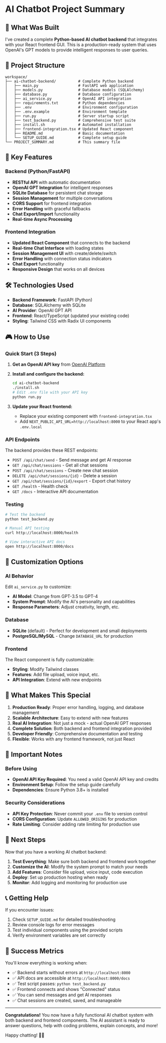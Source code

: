 # AI Chatbot Project Summary

## 🎯 What Was Built

I've created a complete **Python-based AI chatbot backend** that integrates with your React frontend GUI. This is a production-ready system that uses OpenAI's GPT models to provide intelligent responses to user queries.

## 📁 Project Structure

```
workspace/
├── ai-chatbot-backend/          # Complete Python backend
│   ├── main.py                  # FastAPI web application
│   ├── models.py                # Database models (SQLAlchemy)
│   ├── database.py              # Database configuration
│   ├── ai_service.py            # OpenAI API integration
│   ├── requirements.txt         # Python dependencies
│   ├── .env                     # Environment configuration
│   ├── .env.example             # Environment template
│   ├── run.py                   # Server startup script
│   ├── test_backend.py          # Comprehensive test suite
│   ├── install.sh               # Automated installation
│   ├── frontend-integration.tsx # Updated React component
│   ├── README.md                # Basic documentation
│   └── SETUP_GUIDE.md           # Complete setup guide
└── PROJECT_SUMMARY.md           # This summary file
```

## 🚀 Key Features

### Backend (Python/FastAPI)
- **RESTful API** with automatic documentation
- **OpenAI GPT Integration** for intelligent responses
- **SQLite Database** for persistent chat storage
- **Session Management** for multiple conversations
- **CORS Support** for frontend integration
- **Error Handling** with graceful fallbacks
- **Chat Export/Import** functionality
- **Real-time Async Processing**

### Frontend Integration
- **Updated React Component** that connects to the backend
- **Real-time Chat Interface** with loading states
- **Session Management UI** with create/delete/switch
- **Error Handling** with connection status indicators
- **Chat Export** functionality
- **Responsive Design** that works on all devices

## 🛠️ Technologies Used

- **Backend Framework**: FastAPI (Python)
- **Database**: SQLAlchemy with SQLite
- **AI Provider**: OpenAI GPT API
- **Frontend**: React/TypeScript (updated your existing code)
- **Styling**: Tailwind CSS with Radix UI components

## 🎮 How to Use

### Quick Start (3 Steps)

1. **Get an OpenAI API key** from [OpenAI Platform](https://platform.openai.com/)

2. **Install and configure the backend:**
   ```bash
   cd ai-chatbot-backend
   ./install.sh
   # Edit .env file with your API key
   python run.py
   ```

3. **Update your React frontend:**
   - Replace your existing component with `frontend-integration.tsx`
   - Add `NEXT_PUBLIC_API_URL=http://localhost:8000` to your React app's `.env.local`

### API Endpoints

The backend provides these REST endpoints:

- `POST /api/chat/send` - Send message and get AI response
- `GET /api/chat/sessions` - Get all chat sessions  
- `POST /api/chat/sessions` - Create new chat session
- `DELETE /api/chat/sessions/{id}` - Delete a session
- `GET /api/chat/sessions/{id}/export` - Export chat history
- `GET /health` - Health check
- `GET /docs` - Interactive API documentation

### Testing

```bash
# Test the backend
python test_backend.py

# Manual API testing
curl http://localhost:8000/health

# View interactive API docs
open http://localhost:8000/docs
```

## 🎨 Customization Options

### AI Behavior
Edit `ai_service.py` to customize:
- **AI Model**: Change from GPT-3.5 to GPT-4
- **System Prompt**: Modify the AI's personality and capabilities
- **Response Parameters**: Adjust creativity, length, etc.

### Database
- **SQLite** (default) - Perfect for development and small deployments
- **PostgreSQL/MySQL** - Change `DATABASE_URL` for production

### Frontend
The React component is fully customizable:
- **Styling**: Modify Tailwind classes
- **Features**: Add file upload, voice input, etc.
- **API Integration**: Extend with new endpoints

## 🌟 What Makes This Special

1. **Production Ready**: Proper error handling, logging, and database management
2. **Scalable Architecture**: Easy to extend with new features
3. **Real AI Integration**: Not just a mock - actual OpenAI GPT responses
4. **Complete Solution**: Both backend and frontend integration provided
5. **Developer Friendly**: Comprehensive documentation and testing
6. **Flexible**: Works with any frontend framework, not just React

## 🚨 Important Notes

### Before Using
- **OpenAI API Key Required**: You need a valid OpenAI API key and credits
- **Environment Setup**: Follow the setup guide carefully
- **Dependencies**: Ensure Python 3.8+ is installed

### Security Considerations
- **API Key Protection**: Never commit your `.env` file to version control
- **CORS Configuration**: Update `ALLOWED_ORIGINS` for production
- **Rate Limiting**: Consider adding rate limiting for production use

## 🎯 Next Steps

Now that you have a working AI chatbot backend:

1. **Test Everything**: Make sure both backend and frontend work together
2. **Customize the AI**: Modify the system prompt to match your needs
3. **Add Features**: Consider file upload, voice input, code execution
4. **Deploy**: Set up production hosting when ready
5. **Monitor**: Add logging and monitoring for production use

## 📞 Getting Help

If you encounter issues:
1. Check `SETUP_GUIDE.md` for detailed troubleshooting
2. Review console logs for error messages
3. Test individual components using the provided scripts
4. Verify environment variables are set correctly

## 🎉 Success Metrics

You'll know everything is working when:
- ✅ Backend starts without errors at `http://localhost:8000`
- ✅ API docs are accessible at `http://localhost:8000/docs`
- ✅ Test script passes: `python test_backend.py`
- ✅ Frontend connects and shows "Connected" status
- ✅ You can send messages and get AI responses
- ✅ Chat sessions are created, saved, and manageable

---

**Congratulations!** You now have a fully functional AI chatbot system with both backend and frontend components. The AI assistant is ready to answer questions, help with coding problems, explain concepts, and more!

Happy chatting! 🤖✨
